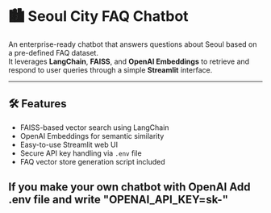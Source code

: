 # 🏙️ Seoul City FAQ Chatbot

An enterprise-ready chatbot that answers questions about Seoul based on a pre-defined FAQ dataset.  
It leverages **LangChain**, **FAISS**, and **OpenAI Embeddings** to retrieve and respond to user queries through a simple **Streamlit** interface.

---

## 🛠️ Features

- FAISS-based vector search using LangChain
- OpenAI Embeddings for semantic similarity
- Easy-to-use Streamlit web UI
- Secure API key handling via `.env` file
- FAQ vector store generation script included


If you make your own chatbot with OpenAI
Add .env file and write "OPENAI_API_KEY=sk-<your-openai-key>"
---

